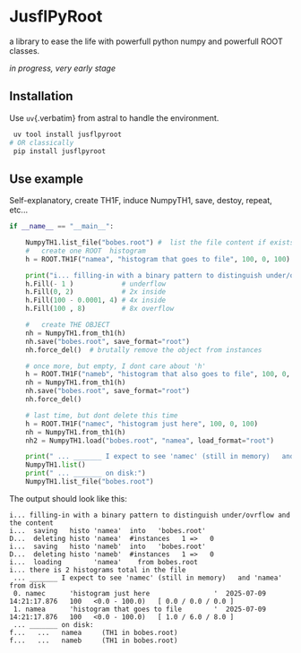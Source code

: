 # JusflPyRoot

a library to ease the life with powerfull python numpy and powerfull
ROOT classes.

*in progress, very early stage*

## Installation

Use `uv`{.verbatim} from astral to handle the environment.

``` bash
 uv tool install jusflpyroot
# OR classically
 pip install jusflpyroot
```

## Use example

Self-explanatory, create TH1F, induce NumpyTH1, save, destoy, repeat,
etc...

``` python
if __name__ == "__main__":

    NumpyTH1.list_file("bobes.root") #  list the file content if exists
    #   create one ROOT  histogram
    h = ROOT.TH1F("namea", "histogram that goes to file", 100, 0, 100)

    print("i... filling-in with a binary pattern to distinguish under/ovrflow and the content")
    h.Fill(- 1 )            # underflow
    h.Fill(0, 2)            # 2x inside
    h.Fill(100 - 0.0001, 4) # 4x inside
    h.Fill(100 , 8)         # 8x overflow

    #   create THE OBJECT
    nh = NumpyTH1.from_th1(h)
    nh.save("bobes.root", save_format="root")
    nh.force_del()  # brutally remove the object from instances

    # once more, but empty, I dont care about 'h'
    h = ROOT.TH1F("nameb", "histogram that also goes to file", 100, 0, 100)
    nh = NumpyTH1.from_th1(h)
    nh.save("bobes.root", save_format="root")
    nh.force_del()

    # last time, but dont delete this time
    h = ROOT.TH1F("namec", "histogram just here", 100, 0, 100)
    nh = NumpyTH1.from_th1(h)
    nh2 = NumpyTH1.load("bobes.root", "namea", load_format="root")

    print(" ... _______ I expect to see 'namec' (still in memory)   and 'namea' from disk")
    NumpyTH1.list()
    print(" ... _______ on disk:")
    NumpyTH1.list_file("bobes.root")
```

The output should look like this:

``` example
i... filling-in with a binary pattern to distinguish under/ovrflow and the content
i...  saving   histo 'namea'  into   'bobes.root'
D...  deleting histo 'namea'  #instances   1 =>   0
i...  saving   histo 'nameb'  into   'bobes.root'
D...  deleting histo 'nameb'  #instances   1 =>   0
i...  loading        'namea'    from bobes.root
i... there is 2 histograms total in the file
 ... _______ I expect to see 'namec' (still in memory)   and 'namea' from disk
 0. namec      'histogram just here                '  2025-07-09 14:21:17.876   100   <0.0 - 100.0)   [ 0.0 / 0.0 / 0.0 ]
 1. namea      'histogram that goes to file        '  2025-07-09 14:21:17.876   100   <0.0 - 100.0)   [ 1.0 / 6.0 / 8.0 ]
 ... _______ on disk:
f...   ...   namea     (TH1 in bobes.root)
f...   ...   nameb     (TH1 in bobes.root)
```
